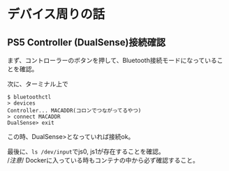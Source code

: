 # デバイス周りの話

## PS5 Controller (DualSense)接続確認
まず、コントローラーのボタンを押して、Bluetooth接続モードになっていることを確認。  
  
次に、ターミナル上で
```
$ bluetoothctl
> devices
Controller... MACADDR(コロンでつながってるやつ)
> connect MACADDR
DualSense> exit
```
この時、DualSense>となっていれば接続ok。  

最後に、`ls /dev/input`でjs0, js1が存在することを確認。  
/*注意*/ Dockerに入っている時もコンテナの中から必ず確認すること。

